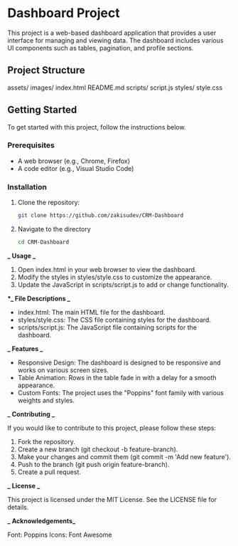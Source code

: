 # Dashboard Project

This project is a web-based dashboard application that provides a user interface for managing and viewing data. The dashboard includes various UI components such as tables, pagination, and profile sections.

## Project Structure

assets/ images/ index.html README.md scripts/ script.js styles/ style.css

## Getting Started

To get started with this project, follow the instructions below.

### Prerequisites

- A web browser (e.g., Chrome, Firefox)
- A code editor (e.g., Visual Studio Code)

### Installation

1. Clone the repository:

   ```sh
   git clone https://github.com/zakisudev/CRM-Dashboard
   ```

2. Navigate to the directory
   ```sh
   cd CRM-Dashboard
   ```

**_ Usage _**

1. Open index.html in your web browser to view the dashboard.
2. Modify the styles in styles/style.css to customize the appearance.
3. Update the JavaScript in scripts/script.js to add or change functionality.

**\*_ File Descriptions _**

- index.html: The main HTML file for the dashboard.
- styles/style.css: The CSS file containing styles for the dashboard.
- scripts/script.js: The JavaScript file containing scripts for the dashboard.

**_ Features _**

- Responsive Design: The dashboard is designed to be responsive and works on various screen sizes.
- Table Animation: Rows in the table fade in with a delay for a smooth appearance.
- Custom Fonts: The project uses the "Poppins" font family with various weights and styles.

**_ Contributing _**

If you would like to contribute to this project, please follow these steps:

1. Fork the repository.
2. Create a new branch (git checkout -b feature-branch).
3. Make your changes and commit them (git commit -m 'Add new feature').
4. Push to the branch (git push origin feature-branch).
5. Create a pull request.

**_ License _**

This project is licensed under the MIT License. See the LICENSE file for details.

**_ Acknowledgements_**

Font: Poppins
Icons: Font Awesome
